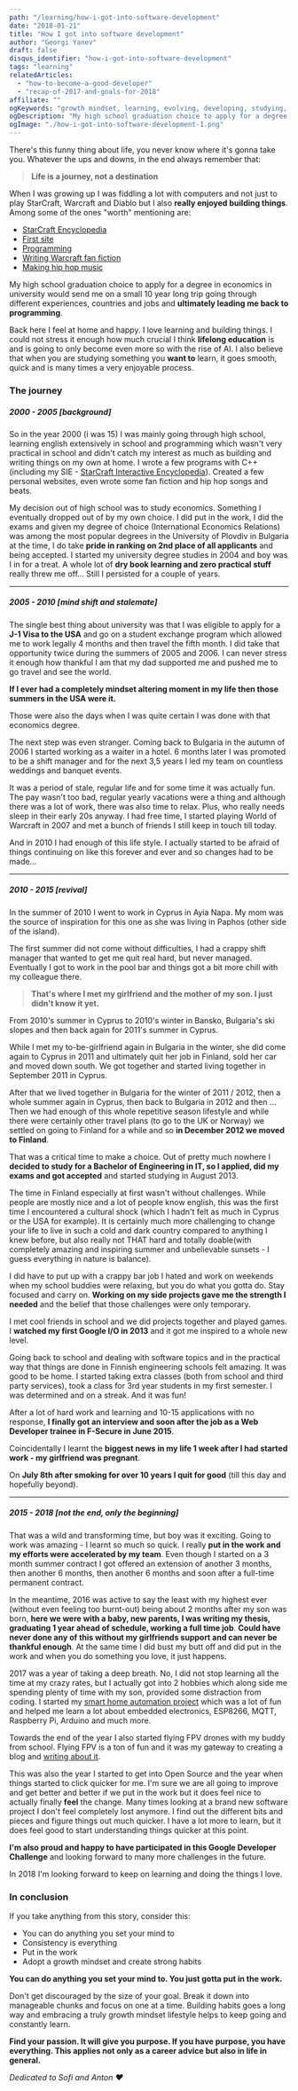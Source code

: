 ```yaml
---
path: "/learning/how-i-got-into-software-development"
date: "2018-01-21"
title: "How I got into software development"
author: "Georgi Yanev"
draft: false
disqus_identifier: "how-i-got-into-software-development"
tags: "learning"
relatedArticles:
  - "how-to-become-a-good-developer"
  - "recap-of-2017-and-goals-for-2018"
affiliate: ""
ogKeywords: "growth mindset, learning, evolving, developing, studying, improvement, goal list, progress, taking a look back, looking ahead, 2018, contribute to open source, google developer challenge scholarship, web dev, smart home automation, passion, grow, github, constant learning, life-long learning, story, journey, life, experience"
ogDescription: "My high school graduation choice to apply for a degree in economics in university would send me on a small 10 year long trip going through different experiences, countries and jobs and ultimately leading me back to programming."
ogImage: "./how-i-got-into-software-development-1.png"
---
```


There's this funny thing about life, you never know where it's gonna take you. Whatever the ups and downs, in the end always remember that:

> **Life is a journey, not a destination**

When I was growing up I was fiddling a lot with computers and not just to play StarCraft, Warcraft and Diablo but I also **really enjoyed building things**. Among some of the ones "worth" mentioning are:

* [StarCraft Encyclopedia][2]
* [First site][1]
* [Programming][1]
* [Writing Warcraft fan fiction][3]
* [Making hip hop music][4]

My high school graduation choice to apply for a degree in economics in university would send me on a small 10 year long trip going through different experiences, countries and jobs and **ultimately leading me back to programming**.

Back here I feel at home and happy. I love learning and building things. I could not stress it enough how much crucial I think **lifelong education** is and is going to only become even more so with the rise of AI. I also believe that when you are studying something you **want to** learn, it goes smooth, quick and is many times a very enjoyable process.

### The journey

##### 2000 - 2005 [background]

So in the year 2000 (i was 15) I was mainly going through high school, learning english extensively in school and programming which wasn't very practical in school and didn't catch my interest as much as building and writing things on my own at home.
I wrote a few programs with C++ (including my SIE - [StarCraft Interactive Encyclopedia][5]). Created a few personal websites, even wrote some fan fiction and hip hop songs and beats.

My decision out of high school was to study economics. Something I eventually dropped out of by my own choice. I did put in the work, I did the exams and given my degree of choice (International Economics Relations) was among the most popular degrees in the University of Plovdiv in Bulgaria at the time, I do take **pride in ranking on 2nd place of all applicants** and being accepted. I started my university degree studies in 2004 and boy was I in for a treat. A whole lot of **dry book learning and zero practical stuff** really threw me off... Still I persisted for a couple of years.

---

##### 2005 - 2010 [mind shift and stalemate]

The single best thing about university was that I was eligible to apply for a **J-1 Visa to the USA** and go on a student exchange program which allowed me to work legally 4 months and then travel the fifth month. I did take that opportunity twice during the summers of 2005 and 2006. I can never stress it enough how thankful I am that my dad supported me and pushed me to go travel and see the world.

**If I ever had a completely mindset altering moment in my life then those summers in the USA were it.**

Those were also the days when I was quite certain I was done with that economics degree.

The next step was even stranger. Coming back to Bulgaria in the autumn of 2006 I started working as a waiter in a hotel. 6 months later I was promoted to be a shift manager and for the next 3,5 years I led my team on countless weddings and banquet events.

It was a period of stale, regular life and for some time it was actually fun. The pay wasn't too bad, regular yearly vacations were a thing and although there was a lot of work, there was also time to relax. Plus, who really needs sleep in their early 20s anyway. I had free time, I started playing World of Warcraft in 2007 and met a bunch of friends I still keep in touch till today.

And in 2010 I had enough of this life style. I actually started to be afraid of things continuing on like this forever and ever and so changes had to be made...

---

##### 2010 - 2015 [revival]

In the summer of 2010 I went to work in Cyprus in Ayia Napa. My mom was the source of inspiration for this one as she was living in Paphos (other side of the island).

The first summer did not come without difficulties, I had a crappy shift manager that wanted to get me quit real hard, but never managed. Eventually I got to work in the pool bar and things got a bit more chill with my colleague there.

> **That's where I met my girlfriend and the mother of my son. I just didn't know it yet.**

From 2010's summer in Cyprus to 2010's winter in Bansko, Bulgaria's ski slopes and then back again for 2011's summer in Cyprus.

While I met my to-be-girlfriend again in Bulgaria in the winter, she did come again to Cyprus in 2011 and ultimately quit her job in Finland, sold her car and moved down south. We got together and started living together in September 2011 in Cyprus.

After that we lived together in Bulgaria for the winter of 2011 / 2012, then a whole summer again in Cyprus, then back to Bulgaria in 2012 and then ...
Then we had enough of this whole repetitive season lifestyle and while there were certainly other travel plans (to go to the UK or Norway) we settled on going to Finland for a while and so **in December 2012 we moved to Finland**.

That was a critical time to make a choice. Out of pretty much nowhere I **decided to study for a Bachelor of Engineering in IT, so I applied, did my exams and got accepted** and started studying in August 2013.

The time in Finland especially at first wasn't without challenges. While people are mostly nice and a lot of people know english, this was the first time I encountered a cultural shock (which I hadn't felt as much in Cyprus or the USA for example). It is certainly much more challenging to change your life to live in such a cold and dark country compared to anything I knew before, but also really not THAT hard and totally doable(with completely amazing and inspiring summer and unbelievable sunsets - I guess everything in nature is balance).

I did have to put up with a crappy bar job I hated and work on weekends when my school buddies were relaxing, but you do what you gotta do. Stay focused and carry on. **Working on my side projects gave me the strength I needed** and the belief that those challenges were only temporary.

I met cool friends in school and we did projects together and played games. I **watched my first Google I/O in 2013** and it got me inspired to a whole new level.

Going back to school and dealing with software topics and in the practical way that things are done in Finnish engineering schools felt amazing. It was good to be home.
I started taking extra classes (both from school and third party services), took a class for 3rd year students in my first semester. I was determined and on a streak. And it was fun!

After a lot of hard work and learning and 10-15 applications with no response, **I finally got an interview and soon after the job as a Web Developer trainee in F-Secure in June 2015**.

Coincidentally I learnt the **biggest news in my life 1 week after I had started work - my girlfriend was pregnant**.

On **July 8th after smoking for over 10 years I quit for good** (till this day and hopefully beyond).

---

##### 2015 - 2018 [not the end, only the beginning]

That was a wild and transforming time, but boy was it exciting. Going to work was amazing - I learnt so much so quick. I really **put in the work and my efforts were accelerated by my team**. Even though I started on a 3 month summer contract I got offered an extension of another 3 months, then another 6 months, then another 6 months and soon after a full-time permanent contract.

In the meantime, 2016 was active to say the least with my highest ever (without even feeling too burnt-out) being about 2 months after my son was born, **here we were with a baby, new parents, I was writing my thesis, graduating 1 year ahead of schedule, working a full time job**. **Could have never done any of this without my girlfriends support and can never be thankful enough**. At the same time I did bust my butt off and did put in the work and when you do something you love, it just happens.

2017 was a year of taking a deep breath. No, I did not stop learning all the time at my crazy rates, but I actually got into 2 hobbies which along side me spending plenty of time with my son, provided some distraction from coding. I started my [smart home automation project][6] which was a lot of fun and helped me learn a lot about embedded electronics, ESP8266, MQTT, Raspberry Pi, Arduino and much more.

Towards the end of the year I also started flying FPV drones with my buddy from school. Flying FPV is a ton of fun and it was my gateway to creating a blog and [writing about it][7].

This was also the year I started to get into Open Source and the year when things started to click quicker for me. I'm sure we are all going to improve and get better and better if we put in the work but it does feel nice to actually finally **feel** the change. Many times looking at a brand new software project I don't feel completely lost anymore. I find out the different bits and pieces and figure things out much quicker. I have a lot more to learn, but it does feel good to start understanding things quicker at this point.

**I'm also proud and happy to have participated in this Google Developer Challenge** and looking forward to many more challenges in the future.

In 2018 I'm looking forward to keep on learning and doing the things I love.

### In conclusion

If you take anything from this story, consider this:

* You can do anything you set your mind to
* Consistency is everything
* Put in the work
* Adopt a growth mindset and create strong habits

**You can do anything you set your mind to. You just gotta put in the work.**

Don't get discouraged by the size of your goal. Break it down into manageable chunks and focus on one at a time. Building habits goes a long way and embracing a truly growth mindset lifestyle helps to keep going and constantly learn.

**Find your passion. It will give you purpose. If you have purpose, you have everything. This applies not only as a career advice but also in life in general.**

_Dedicated to Sofi and Anton ❤️_

[0]: Linkslist
[1]: /eternal-archives/my-first-site-and-programs/
[2]: /eternal-archives/starcraft-encyclopedia/
[3]: /eternal-archives/fiction/sargeras-tomb/
[4]: /eternal-archives/music/
[5]: /sie.exe
[6]: /smart-home/living-with-smart-home-automation
[7]: /fpv/getting-started-with-fpv-drones
